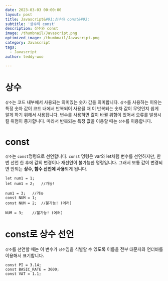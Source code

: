 ```yaml
---
date: 2023-03-03 00:00:00
layout: post
title: Javascript&#91;상수와 const&#93; 
subtitle: '상수와 const'
description: 상수와 const
image: /thumbnail/Javascript.png
optimized_image: /thumbnail/Javascript.png
category: Javascript
tags:
  - Javascript
author: teddy-woo

---
```


# 상수

`상수`는 코드 내부에서 사용되는 의미있는 숫자 값을 의미합니다. `상수`를 사용하는 이유는 특정 숫자 값이 코드 내에서 반복되어 사용될 때 이 반복되는 숫자 값이 무엇인지 쉽게 알게 하기 위해서 사용됩니다. 변수를 사용하면 값이 바뀔 위험이 있어서 오류를 발생시킬 위험이 증가합니다. 따라서 반복되는 특정 값을 이용할 때는 `상수`를 이용합니다.

# const

`상수`는 `const`명령으로 선언합니다. `const` 명령은 var와 let처럼 변수를 선언하지만, 한 번 선언 한 후에 값의 변경이나 재선언이 불가능한 명령입니다. 그래서 보통 값이 변경되면 안되는 **상수, 함수 선언에 사용**되게 됩니다.

```
let num1 = 1;
let num1 = 2;	//가능!

num1 = 3;	//가능
const NUM = 1;
const NUM = 2;	//불가능! (에러)

NUM = 3;	//불가능! (에러)
```

# const로 상수 선언

`상수`를 선언할 때는 이 변수가 `상수`임을 식별할 수 있도록 이름을 전부 대문자와 언더바를 이용해서 표기합니다.

```
const PI = 3.14;
const BASIC_RATE = 3600;
const VAT = 1.1;
```